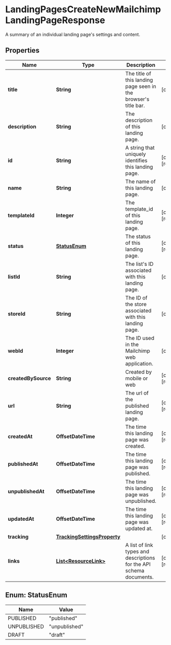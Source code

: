 

# LandingPagesCreateNewMailchimpLandingPageResponse

A summary of an individual landing page's settings and content.

## Properties

| Name | Type | Description | Notes |
|------------ | ------------- | ------------- | -------------|
|**title** | **String** | The title of this landing page seen in the browser&#39;s title bar. |  [optional] |
|**description** | **String** | The description of this landing page. |  [optional] |
|**id** | **String** | A string that uniquely identifies this landing page. |  [optional] [readonly] |
|**name** | **String** | The name of this landing page. |  [optional] |
|**templateId** | **Integer** | The template_id of this landing page. |  [optional] [readonly] |
|**status** | [**StatusEnum**](#StatusEnum) | The status of this landing page. |  [optional] [readonly] |
|**listId** | **String** | The list&#39;s ID associated with this landing page. |  [optional] |
|**storeId** | **String** | The ID of the store associated with this landing page. |  [optional] |
|**webId** | **Integer** | The ID used in the Mailchimp web application. |  [optional] |
|**createdBySource** | **String** | Created by mobile or web |  [optional] [readonly] |
|**url** | **String** | The url of the published landing page. |  [optional] [readonly] |
|**createdAt** | **OffsetDateTime** | The time this landing page was created. |  [optional] [readonly] |
|**publishedAt** | **OffsetDateTime** | The time this landing page was published. |  [optional] [readonly] |
|**unpublishedAt** | **OffsetDateTime** | The time this landing page was unpublished. |  [optional] [readonly] |
|**updatedAt** | **OffsetDateTime** | The time this landing page was updated at. |  [optional] [readonly] |
|**tracking** | [**TrackingSettingsProperty**](TrackingSettingsProperty.md) |  |  [optional] |
|**links** | [**List&lt;ResourceLink&gt;**](ResourceLink.md) | A list of link types and descriptions for the API schema documents. |  [optional] [readonly] |



## Enum: StatusEnum

| Name | Value |
|---- | -----|
| PUBLISHED | &quot;published&quot; |
| UNPUBLISHED | &quot;unpublished&quot; |
| DRAFT | &quot;draft&quot; |



